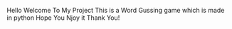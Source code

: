 Hello Welcome To My Project
This is a Word Gussing game which is made in python
Hope You Njoy it
Thank You!
